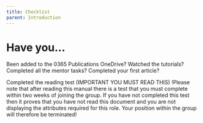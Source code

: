 ```yaml
---
title: Checklist
parent: Introduction
---
```


# Have you...
Been added to the 0365 Publications OneDrive?
Watched the tutorials?
Completed all the mentor tasks?
Completed your first article?

Completed the reading test (IMPORTANT YOU MUST READ THIS)
!Please note that after reading this manual there is a test that you must complete within two weeks of joining the group. If you have not completed this test then it proves that you have not read this document and you are not displaying the attributes required for this role. Your position within the group will therefore be terminated!
